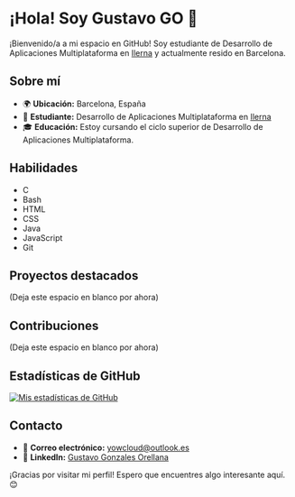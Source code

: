 # ¡Hola! Soy Gustavo GO 👋

¡Bienvenido/a a mi espacio en GitHub! Soy estudiante de Desarrollo de Aplicaciones Multiplataforma en [Ilerna](https://www.ilerna.es/) y actualmente resido en Barcelona.

## Sobre mí

- 🌍 **Ubicación:** Barcelona, España
- 💼 **Estudiante:** Desarrollo de Aplicaciones Multiplataforma en [Ilerna](https://www.ilerna.es/)
- 🎓 **Educación:** Estoy cursando el ciclo superior de Desarrollo de Aplicaciones Multiplataforma.

## Habilidades

- C
- Bash
- HTML
- CSS
- Java
- JavaScript
- Git

## Proyectos destacados

(Deja este espacio en blanco por ahora)

## Contribuciones

(Deja este espacio en blanco por ahora)

## Estadísticas de GitHub

[![Mis estadísticas de GitHub](https://github-readme-stats.vercel.app/api?username=TU_USUARIO&show_icons=true&count_private=true)](https://github.com/TU_USUARIO)

## Contacto

- 📧 **Correo electrónico:** yowcloud@outlook.es
- 💬 **LinkedIn:** [Gustavo Gonzales Orellana]([www.linkedin.com/in/gustavo-gonzales-orellana-a8270529b])

¡Gracias por visitar mi perfil! Espero que encuentres algo interesante aquí. 😊
